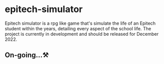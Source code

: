 # epitech-simulator
Epitech simulator is a rpg like game that's simulate the life of an Epitech student within the years, detailing every aspect of the school life. The project is currently in development and should be released for December 2022.

## On-going...⚒️
